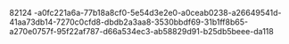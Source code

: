 82124
-a0fc221a6a-77b18a8cf0-5e54d3e2e0-a0ceab0238-a26649541d-41aa73db14-7270c0cfd8-dbdb2a3aa8-3530bbdf69-31b1ff8b65-a270e0757f-95f22af787-d66a534ec3-ab58829d91-b25db5beee-da118
